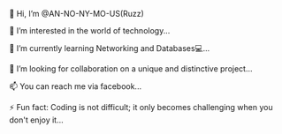 👋 Hi, I’m @AN-NO-NY-MO-US(Ruzz)

👀 I’m interested in the world of technology...

🌱 I’m currently learning Networking and Databases💻...

💞️ I’m looking for collaboration on a unique and distinctive project...

📫 You can reach me via facebook...

⚡ Fun fact: Coding is not difficult; it only becomes challenging when you don't enjoy it...

<!---
Ruzz-GD/Ruzz-GD is a ✨ special ✨ repository because its `README.md` (this file) appears on your GitHub profile.
You can click the Preview link to take a look at your changes.
--->
